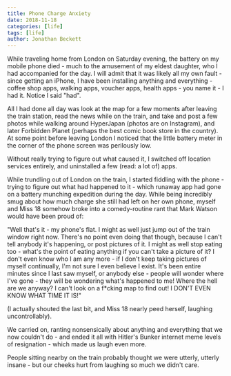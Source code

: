 ```yaml
---
title: Phone Charge Anxiety
date: 2018-11-18
categories: [life]
tags: [life]
author: Jonathan Beckett
---
```


While traveling home from London on Saturday evening, the battery on my mobile phone died - much to the amusement of my eldest daughter, who I had accompanied for the day. I will admit that it was likely all my own fault - since getting an iPhone, I have been installing anything and everything - coffee shop apps, walking apps, voucher apps, health apps - you name it - I had it. Notice I said "had".

All I had done all day was look at the map for a few moments after leaving the train station, read the news while on the train, and take and post a few photos while walking around HyperJapan (photos are on Instagram), and later Forbidden Planet (perhaps the best comic book store in the country). At some point before leaving London I noticed that the little battery meter in the corner of the phone screen was perilously low.

Without really trying to figure out what caused it, I switched off location services entirely, and uninstalled a few (read: a lot of) apps.

While trundling out of London on the train, I started fiddling with the phone - trying to figure out what had happened to it - which runaway app had gone on a battery munching expedition during the day. While being incredibly smug about how much charge she still had left on her own phone, myself and Miss 18 somehow broke into a comedy-routine rant that Mark Watson would have been proud of:

"Well that's it - my phone's flat. I might as well just jump out of the train window right now. There's no point even doing that though, because I can't tell anybody it's happening, or post pictures of it. I might as well stop eating too - what's the point of eating anything if you can't take a picture of it? I don't even know who I am any more - if I don't keep taking pictures of myself continually, I'm not sure I even believe I exist. It's been entire minutes since I last saw myself, or anybody else - people will wonder where I've gone - they will be wondering what's happened to me! Where the hell are we anyway? I can't look on a f*cking map to find out! I DON'T EVEN KNOW WHAT TIME IT IS!"

(I actually shouted the last bit, and Miss 18 nearly peed herself, laughing uncontrollably).

We carried on, ranting nonsensically about anything and everything that we now couldn't do - and ended it all with Hitler's Bunker internet meme levels of resignation - which made us laugh even more.

People sitting nearby on the train probably thought we were utterly, utterly insane - but our cheeks hurt from laughing so much we didn't care.